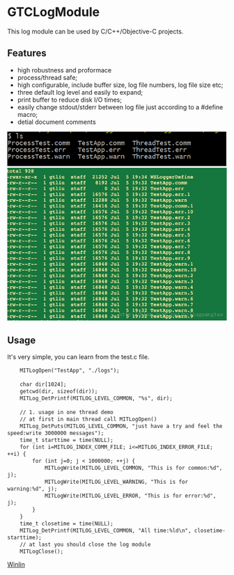 GTCLogModule
============

This log module can be used by C/C++/Objective-C projects. 

## Features
* high robustness and proformace
* process/thread safe;
* high configurable, include buffer size, log file numbers, log file size etc;
* three default log level and easily to expand;
* print buffer to reduce disk I/O times;
* easily change stdout/stderr between log file just according to a #define macro;
* detial document comments


![](test_pic.png)
![](log_files.jpg)

## Usage 
It's very simple, you can learn from the test.c file.
```
    MITLogOpen("TestApp", "./logs");
    
    char dir[1024];
    getcwd(dir, sizeof(dir));
    MITLog_DetPrintf(MITLOG_LEVEL_COMMON, "%s", dir);
    
    // 1. usage in one thread demo
    // at first in main thread call MITLogOpen()
    MITLog_DetPuts(MITLOG_LEVEL_COMMON, "just have a try and feel the speed:write 3000000 messages");
    time_t starttime = time(NULL);
    for (int i=MITLOG_INDEX_COMM_FILE; i<=MITLOG_INDEX_ERROR_FILE; ++i) {
        for (int j=0; j < 1000000; ++j) {
            MITLogWrite(MITLOG_LEVEL_COMMON, "This is for common:%d", j);
            MITLogWrite(MITLOG_LEVEL_WARNING, "This is for warning:%d", j);
            MITLogWrite(MITLOG_LEVEL_ERROR, "This is for error:%d", j);
        }
    }
    time_t closetime = time(NULL);
    MITLog_DetPrintf(MITLOG_LEVEL_COMMON, "All time:%ld\n", closetime-starttime);
    // at last you should close the log module
    MITLogClose();
```

[Winlin](http://blog.csdn.net/pcliuguangtao)
